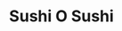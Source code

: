 ---
layout: place
title: Sushi O Sushi
permalink: /colorado/colorado-springs/sushi-o-sushi.html
stateAbbr: CO
stateName: Colorado
cityName: Colorado Springs
seo:
  type: restaurant
  links: https://www.sushiosushico.com/
place_id: ChIJQXMlYGtDE4cRJkeb_9TD2sk
photos:
  - name: >-
      places/ChIJQXMlYGtDE4cRJkeb_9TD2sk/photos/AeeoHcJysiKLVawWvsaUR5NGhkd8U0kTQ0ovS1KUMLDLPex3VRbz71Hanc86wLhquyVfijFbaSjK5ZB8eB0UpshBlNdOnHJY0Ic2hsUSeOEZT7Q1VDLtWoJo-ESTgyHngJ36bvfKbknlyqJKM5zYcZ4M-aqjBTFR_TSoHP29bVmx-ij3Y6kXkmrqaatkw7Q2U48YGrrg-ELLQV7a4PpJmY3cZjXOZMKLJxkrbYt7b2cdlv76-tMJJl5O15bcD1ILVyxhhhl26Sapz8555A34zmYPyJyMcsu3xCx9BIJcv2v-HiD7Pg
    widthPx: 3321
    heightPx: 1504
    authorAttributions:
      - displayName: Sushi O Sushi
        uri: https://maps.google.com/maps/contrib/110714841410593391503
        photoUri: >-
          https://lh3.googleusercontent.com/a/ACg8ocLR2_7ilMHO8YBYiuPuOH4NO7ppg9SwkumC_XoO810YxH4ZUQ=s100-p-k-no-mo
    flagContentUri: >-
      https://www.google.com/local/imagery/report/?cb_client=maps_api_places.places_api&image_key=!1e10!2sAF1QipMXnuhcBjsbvM5FORey9eKTmMaNEE3wEjPXF69S&hl=en-US
    googleMapsUri: >-
      https://www.google.com/maps/place//data=!3m4!1e2!3m2!1sAF1QipMXnuhcBjsbvM5FORey9eKTmMaNEE3wEjPXF69S!2e10!4m2!3m1!1s0x8713436b60257341:0xc9dac3d4ff9b4726
  - name: >-
      places/ChIJQXMlYGtDE4cRJkeb_9TD2sk/photos/AeeoHcK26rwxfFqurGGSx8yD_xSxY3GsWWOab6Sb1Tck6OCc3pKGdJUR0c47WGbxdK36UNicnI68J13zwH78eMm1M_Dkd0Os-khRC7WHUNtkTkP_QmlADOOihyHBRYo-K3WP7WjlsNJuqjDUF40h2Rkr_cg7NS5P560AKqKV-6WVOwv6OWriob7Kz8jVyMU2vrFYHKQt9ewMskgXac7e56RGBy1tgl2oOguy7buI8_hn0fcg7I5WAKXfiNX3eodnLHG2eYftbKBBlM6WQTE6kBixbZhqQKx771_VotMw7jCF51RxvpvFYM5rs3J7R7eg8WaV15PnbtgEcsvqmx92Q-doFXU5_wYuibUW7KSTMwheIB-v0b5leOwsTTLHQK_eP7JhsBaDD9zwfisx--95bG-xgY_Z_dCFsGiQ5QVquIULPMMSXp8
    widthPx: 4032
    heightPx: 3024
    authorAttributions:
      - displayName: 차상권
        uri: https://maps.google.com/maps/contrib/118278335580075059379
        photoUri: >-
          https://lh3.googleusercontent.com/a/ACg8ocLB92YaCsW6IOp_ocoaa3TxwrkiSBQmk9abgR7G_uerEDA_6Q=s100-p-k-no-mo
    flagContentUri: >-
      https://www.google.com/local/imagery/report/?cb_client=maps_api_places.places_api&image_key=!1e10!2sCIHM0ogKEICAgICkxuT09wE&hl=en-US
    googleMapsUri: >-
      https://www.google.com/maps/place//data=!3m4!1e2!3m2!1sCIHM0ogKEICAgICkxuT09wE!2e10!4m2!3m1!1s0x8713436b60257341:0xc9dac3d4ff9b4726
  - name: >-
      places/ChIJQXMlYGtDE4cRJkeb_9TD2sk/photos/AeeoHcKOk_JV_stWeiXHpDIAcwZjuYUdC1LMUjxRM6vSSJDY2t__D8nXhM2tv0ruSDO8Mxp7Imi0zDUJbmB5PTw1rXXAQMZJGq6HYHjdLErdOJm_nEsWDJZ2_OlZL7pfYKrfC6C5vNPcGdXEiTGiOO8ONZqk5dtQFaKCP-seLwm2SgtHoiml-hifTKiGSPX7eFoFc90HvY6NjmxpKBM6ORtjnbT1iKKv8uGRF3Z3LZa3Jo7JqkLA6JHQokSRM5gVmIVitf59LvFWyVO9F2PW0lDTYffpqmGCwDgqm1TArus2R5f-giv48MkEJoJjqHyhvW3V50aX_sHr03AbPYWapHGJvskvEW0pU8VtyqXgfdy1JB69hOxLkC0ApmiP9fQGsu9XvpFhOg09vZ_k0iu1hKtsaqOnuM6yacjVqtPKleqqlNp3Rp3E
    widthPx: 4032
    heightPx: 3024
    authorAttributions:
      - displayName: Christian Castro
        uri: https://maps.google.com/maps/contrib/112209530646473681737
        photoUri: >-
          https://lh3.googleusercontent.com/a-/ALV-UjXy17PGp0gv22D9Sp2QrFg6Ic_x_ekjRyZ1qyMKcB07HS02ug=s100-p-k-no-mo
    flagContentUri: >-
      https://www.google.com/local/imagery/report/?cb_client=maps_api_places.places_api&image_key=!1e10!2sCIHM0ogKEICAgICTxeXjwwE&hl=en-US
    googleMapsUri: >-
      https://www.google.com/maps/place//data=!3m4!1e2!3m2!1sCIHM0ogKEICAgICTxeXjwwE!2e10!4m2!3m1!1s0x8713436b60257341:0xc9dac3d4ff9b4726
  - name: >-
      places/ChIJQXMlYGtDE4cRJkeb_9TD2sk/photos/AeeoHcI8YHPo_dAR7uudypUcqtbW7FiMJVZbkwjRcLsEKqojH2EIxt2DQD2AeXKaobIZyfhiMqgk0jcuwhfYtJQfVLtMpRBM2pp2OmwMpZNyf2gEsHldoj9Av0xxjY4fQbV-KfFxI21UqUT_Fy6W53ha3uN8hcw5jYEQMCIqvBtIjWOfn1Mv2tY4DQRwECZozzBMS-i3dBXYf4tXZ20-XZ9_Gn3TukNU8cnxEQSt_ha15pQ3-qR3pf01kQpGg0XID_9vfLgkwGaBbM4gul182P9Usdyoogn1OOQJWomt4TkzxswDf7U-ZYH66kuna-p6Mc-eE93fAZZwnP4XCsr9VAo4QSLX4CroSjbt-gZrkPGaUFqxUFVXs-pbXie3y5iVM3YP98dxxRdhtdk0MmmBC0LFc08D1XpetVcMAJIsEF8jIjw
    widthPx: 4000
    heightPx: 1848
    authorAttributions:
      - displayName: Nohun Park
        uri: https://maps.google.com/maps/contrib/105826764801033879505
        photoUri: >-
          https://lh3.googleusercontent.com/a/ACg8ocJxhdGl70keK0SCbGPJPbNX7rRNcoZ520gco0W1EtbHAuysnko=s100-p-k-no-mo
    flagContentUri: >-
      https://www.google.com/local/imagery/report/?cb_client=maps_api_places.places_api&image_key=!1e10!2sCIHM0ogKEICAgICnp_q2IQ&hl=en-US
    googleMapsUri: >-
      https://www.google.com/maps/place//data=!3m4!1e2!3m2!1sCIHM0ogKEICAgICnp_q2IQ!2e10!4m2!3m1!1s0x8713436b60257341:0xc9dac3d4ff9b4726
  - name: >-
      places/ChIJQXMlYGtDE4cRJkeb_9TD2sk/photos/AeeoHcLC-YFFYDvf9EfNt8mH23MLbKBWdUh-zo0hRRLnpyNoE-O5tfLz0Ix1cPTyZKsDEWc7BsjtCoO3OWL1r4IfkiHUHb79njt89n39q3bP-Ov8BqtXSkMEroqwg1srdJKMXqd0J221cOtOCn9o9bXakhP_EThGCD1f913cfm3MN8HtX3nCGmn8Lmf1M2KDv_TlO-CfL0QiPISnD-iS-TJxMvVMC4Jen61of3wXW5KtD0K7NTBEUIymrKX40DA6xVRiTLFQ2FpG5xZfRiK60ZVQPnI-1Hmwy7Tfv7XKd2Ped6ST5lK5PGeMLeKoY56qHJH6pdfH_Yzew8l_AULvpzbb4RwOPjxEujhhQIMYiL1ZA_GkbTt1S0tJl9U74TnJnAHaRS2TcPVzDkuenG-xqYHCJgV8QiI1PuvXUo_uDyQpkVw
    widthPx: 3000
    heightPx: 4000
    authorAttributions:
      - displayName: Idania Moreno
        uri: https://maps.google.com/maps/contrib/117000348277084777430
        photoUri: >-
          https://lh3.googleusercontent.com/a-/ALV-UjVaDYJf-bELkpPc0HptyLq5I3ax0oXC21i-DeXDeDxQnlYdte5IKQ=s100-p-k-no-mo
    flagContentUri: >-
      https://www.google.com/local/imagery/report/?cb_client=maps_api_places.places_api&image_key=!1e10!2sCIHM0ogKEICAgIDPkbTTKw&hl=en-US
    googleMapsUri: >-
      https://www.google.com/maps/place//data=!3m4!1e2!3m2!1sCIHM0ogKEICAgIDPkbTTKw!2e10!4m2!3m1!1s0x8713436b60257341:0xc9dac3d4ff9b4726
  - name: >-
      places/ChIJQXMlYGtDE4cRJkeb_9TD2sk/photos/AeeoHcIZuEKgjdMm_VW3X0iEIXiGjIkAqfU7nwbvwKLtI2UMxZtI_xe_CJGqZ58qo0FoFGFPDkog6egPThwxguqyLrU1DuinpvbNvCUQ6VPe3eifGzKZwm551bOKhkr0vwKiG9SQf0jVNc9CIWLj217BY_SikbhSG8IgNhZC_8zR9O_nbtsOLbVE3h5h5DHFeF7IyAFO0x7K2Bf1tvoTRxCU6LNS4xRTELWBjJN0BP6IOQLEwz-v3IPqRDi1rgVKC50ju2zmwrZGcMlvyVaayN6Ynccf6UYHekGG8cbhVhsDEK94WgfRt8OB3CHLPQNMIp6dAReTgY6ScZzBKXIBJJ9WpYETQ6Hlo-YV22-TOiacXVAw3-HVdtLxKfCuQD2OEvi8yNfwU-oEt3e6MBzDJh62jYYX-dJ1263bcqOewlfv6e5HsA
    widthPx: 2016
    heightPx: 1512
    authorAttributions:
      - displayName: Wayland Smith
        uri: https://maps.google.com/maps/contrib/104672269242359594534
        photoUri: >-
          https://lh3.googleusercontent.com/a-/ALV-UjXJAQsbw6huJrBlxdaV9xJzYyTFszCqyClGyhPbNi0WDKR9qMM=s100-p-k-no-mo
    flagContentUri: >-
      https://www.google.com/local/imagery/report/?cb_client=maps_api_places.places_api&image_key=!1e10!2sCIHM0ogKEICAgMDAm_DFPg&hl=en-US
    googleMapsUri: >-
      https://www.google.com/maps/place//data=!3m4!1e2!3m2!1sCIHM0ogKEICAgMDAm_DFPg!2e10!4m2!3m1!1s0x8713436b60257341:0xc9dac3d4ff9b4726
  - name: >-
      places/ChIJQXMlYGtDE4cRJkeb_9TD2sk/photos/AeeoHcIh3JmT2muv4Hipwz9xs-ORhUrZG_kqgGox-YIQtA0tuxoF98XgP6oc_l9grzxOGCxbWv0ZLJT6bwGT446KYYd7tYjEpt62dv_HhP99YDRAU4MsFKGzXKC0arx-XIFJcQjyV1KmzB76CXKURw6Z0jVGZdK-MdUZxLd9LAmQ5axxDOR6C-87D9BOLg5N87Gj72rReTjqdbPlye0p4PGQxBqrE9bWyK9sZpnRhudPjp19q2vW6qBUjr6HiymGlV9hmevfgF8Nn1YA-9OZtw2dVYlhOfI-AP5kmo91JKeqvdJkkKLWLs78sJ05whEDhiSCsRhU_taPfHT-1B9OXyHDMcB1MN9j-YzMAJqZ2nBZ8RVXA5BNzqoeoQVX5PSkm2swDan0fM6yhoDmJn7UNhz0vQlI1TZuvJ4X7ePUtX-dWaZ1ibP9
    widthPx: 4032
    heightPx: 3024
    authorAttributions:
      - displayName: Mirissa Tapia
        uri: https://maps.google.com/maps/contrib/102632261992977687672
        photoUri: >-
          https://lh3.googleusercontent.com/a-/ALV-UjW80DHBm9JJkAGLKtXvMea3MyQXDGZ7_G8sab9lcG_mKp2nUe1W=s100-p-k-no-mo
    flagContentUri: >-
      https://www.google.com/local/imagery/report/?cb_client=maps_api_places.places_api&image_key=!1e10!2sCIHM0ogKEICAgIDxi9ClnAE&hl=en-US
    googleMapsUri: >-
      https://www.google.com/maps/place//data=!3m4!1e2!3m2!1sCIHM0ogKEICAgIDxi9ClnAE!2e10!4m2!3m1!1s0x8713436b60257341:0xc9dac3d4ff9b4726
  - name: >-
      places/ChIJQXMlYGtDE4cRJkeb_9TD2sk/photos/AeeoHcK_hLiEx7hkS0GQdNDj2oBw0F8Iqj8jD4LM0mIseRqszs1X2JLzvPjMfl_aHmcOjLCa1htPIzxEcpqbXE2w4xzN5aPQi5M1SHPq-KBjEzMnphriW3g5CFVPZ2a3PJrZ_NIKEVBvmnRP0iQxKZS7BxedjTOJs2PD3Op1fqn5NehVa4J_XiyhMcfbqpPsKjEi3zqYDzCI-ie5T6TSJkDdPU52Vj9Z3VHOmjL9HHdy7pq1Fqt8F9N8F4bM16exJoQUKq_-YKGPXuCsqMT7j8Hok4DyldpNNUacff5wkwJZpYf3gPvZIL7QjG1YD3q7we1cbuM7T4yoK2IgxIWYXUthC_z_apHvK1P7YQnsqL6l_ces5Ob1EUbnmQNlXgfLo821lCxkTHQXZBMhzJA_tjIsSDQF7WUBSRw7ueHm6cuPCT7Kpi2r
    widthPx: 3024
    heightPx: 4032
    authorAttributions:
      - displayName: Travis Duty
        uri: https://maps.google.com/maps/contrib/111342361345209123671
        photoUri: >-
          https://lh3.googleusercontent.com/a-/ALV-UjVgx7B_i7YIMdXaEuinbNxwhJ3HYswdwASZIhRSj2s_C3bm333D=s100-p-k-no-mo
    flagContentUri: >-
      https://www.google.com/local/imagery/report/?cb_client=maps_api_places.places_api&image_key=!1e10!2sCIHM0ogKEICAgICFu4yzyQE&hl=en-US
    googleMapsUri: >-
      https://www.google.com/maps/place//data=!3m4!1e2!3m2!1sCIHM0ogKEICAgICFu4yzyQE!2e10!4m2!3m1!1s0x8713436b60257341:0xc9dac3d4ff9b4726
  - name: >-
      places/ChIJQXMlYGtDE4cRJkeb_9TD2sk/photos/AeeoHcIlmden98ZKwdQcuphLwSTE-gLNcBA7uNa3fJan00VcVVqSIhyMVqR1VHN-bvWUO38OMwNapyNeBuqb-pBPTCpchSB_kEelbafJmUI7AKNMClQgDpPPjavVsIwmV8T4SSgg1Ga4LPaDmxY4uNEiwvyHTiHIZrAtV3_9CTadnyRPhhpGkniZSCY_72L2EpwbRN0ykuC9JGOSCyS41Z-jC3Pyg1RPFOBQzZ-mPVtewUlaCWfmHGLNa1kncuKgb9SJyl9peNoCnTqouqISeN852DMEaYX2iHnJasigKEotupFPK7PtSuGnqskqW7uXh_paCxFfJ0Yd96zwLZErFFTXEx74FJvklUdugIUTmi603MnA3OQyf1qdsFnq9L3IIMp1wCHaIho8cTJ9ba6RgLFV45EAfdMCriB_L3hAcihAnB6yIg
    widthPx: 4032
    heightPx: 3024
    authorAttributions:
      - displayName: jennifer kruse
        uri: https://maps.google.com/maps/contrib/114135360065512197610
        photoUri: >-
          https://lh3.googleusercontent.com/a-/ALV-UjXds3iUAd3XpVm1-ktbalp07fnKEP3BfUIXvpXFOkCHT9BpTIkl=s100-p-k-no-mo
    flagContentUri: >-
      https://www.google.com/local/imagery/report/?cb_client=maps_api_places.places_api&image_key=!1e10!2sCIHM0ogKEICAgIDU56CxQA&hl=en-US
    googleMapsUri: >-
      https://www.google.com/maps/place//data=!3m4!1e2!3m2!1sCIHM0ogKEICAgIDU56CxQA!2e10!4m2!3m1!1s0x8713436b60257341:0xc9dac3d4ff9b4726
  - name: >-
      places/ChIJQXMlYGtDE4cRJkeb_9TD2sk/photos/AeeoHcKWbVSlL2ToyHABwpY1Yds27csiL_tr1b8AJcFD9MjnmhSO6S0wyX8IOAslx8_ZX1YjOh2s5IkAJy8Lgv1nWD5-SDHEclybwsdAUfWEvmuNAhjUZc_aIs2u_2XxSEZnNbDAXFlMYejaGeeotC1696KHT2Ld8HUFk5gX_DKaYHJChkjX3itMSg0Tmr4z6e2IcRom6XruBu5WdbPDV1AwJvC2_43HnvXo0qmDTbeaQJOcgoXFwOEbi74r6cYXJr94gQEZrjD1D1z3W-zs5Lkf8k_5sINv7JcODO7vF3D34xopqhuS3gsFF-M9WWT7AZhZbyOz4lcxPkuCv4r3Uhr7kqCT5m0d_27CoJD4nxEw8WrLq6ArdmGdjvDfvXy2xMS14H3O1f2IApl3SUfcCTui82NuW1pWfsWMNtF5gKiMzqk
    widthPx: 1204
    heightPx: 1238
    authorAttributions:
      - displayName: Angela Howard
        uri: https://maps.google.com/maps/contrib/117582430038655186588
        photoUri: >-
          https://lh3.googleusercontent.com/a-/ALV-UjXMRz0KEaqUiKpKB_n1dveslnqVGjRREWJSY_GUFNCObcdTwwy_=s100-p-k-no-mo
    flagContentUri: >-
      https://www.google.com/local/imagery/report/?cb_client=maps_api_places.places_api&image_key=!1e10!2sCIHM0ogKEICAgIDtx42qFw&hl=en-US
    googleMapsUri: >-
      https://www.google.com/maps/place//data=!3m4!1e2!3m2!1sCIHM0ogKEICAgIDtx42qFw!2e10!4m2!3m1!1s0x8713436b60257341:0xc9dac3d4ff9b4726
address: 3643 Star Ranch Rd, Colorado Springs, CO 80906, USA
street: 3643 Star Ranch Rd
city: Colorado Springs
state: CO
zip: '80906'
country: USA
neighborhood: null
latitude: '38.775146'
longitude: '-104.815886'
accessibility_options:
  wheelchairAccessibleParking: true
  wheelchairAccessibleEntrance: true
  wheelchairAccessibleRestroom: true
  wheelchairAccessibleSeating: true
business_status: OPERATIONAL
name: Sushi O Sushi
google_maps_links:
  directionsUri: >-
    https://www.google.com/maps/dir//''/data=!4m7!4m6!1m1!4e2!1m2!1m1!1s0x8713436b60257341:0xc9dac3d4ff9b4726!3e0
  placeUri: https://maps.google.com/?cid=14545153266135287590
  writeAReviewUri: >-
    https://www.google.com/maps/place//data=!4m3!3m2!1s0x8713436b60257341:0xc9dac3d4ff9b4726!12e1
  reviewsUri: >-
    https://www.google.com/maps/place//data=!4m4!3m3!1s0x8713436b60257341:0xc9dac3d4ff9b4726!9m1!1b1
  photosUri: >-
    https://www.google.com/maps/place//data=!4m3!3m2!1s0x8713436b60257341:0xc9dac3d4ff9b4726!10e5
primary_type: Japanese Restaurant
opening_hours:
  openNow: true
  periods:
    - open:
        day: 0
        hour: 12
        minute: 0
      close:
        day: 0
        hour: 21
        minute: 0
    - open:
        day: 1
        hour: 11
        minute: 0
      close:
        day: 1
        hour: 21
        minute: 0
    - open:
        day: 2
        hour: 11
        minute: 0
      close:
        day: 2
        hour: 21
        minute: 0
    - open:
        day: 3
        hour: 11
        minute: 0
      close:
        day: 3
        hour: 21
        minute: 0
    - open:
        day: 4
        hour: 11
        minute: 0
      close:
        day: 4
        hour: 21
        minute: 0
    - open:
        day: 5
        hour: 11
        minute: 0
      close:
        day: 5
        hour: 22
        minute: 0
    - open:
        day: 6
        hour: 12
        minute: 0
      close:
        day: 6
        hour: 22
        minute: 0
  weekdayDescriptions:
    - 'Monday: 11:00 AM – 9:00 PM'
    - 'Tuesday: 11:00 AM – 9:00 PM'
    - 'Wednesday: 11:00 AM – 9:00 PM'
    - 'Thursday: 11:00 AM – 9:00 PM'
    - 'Friday: 11:00 AM – 10:00 PM'
    - 'Saturday: 12:00 – 10:00 PM'
    - 'Sunday: 12:00 – 9:00 PM'
  nextCloseTime: '2025-05-04T04:00:00Z'
secondary_opening_hours:
  regular:
    weekdayDescriptions: null
    type: null
  current:
    weekdayDescriptions: null
    type: null
phone: (719) 576-9830
price_level: PRICE_LEVEL_MODERATE
price_range: $20 &ndash; $30
rating: '4.5'
rating_count: 926
website: https://www.sushiosushico.com/
description: >-
  Explore Sushi O Sushi in Colorado Springs, CO$$$Sushi O Sushi in Colorado
  Springs, CO, stands out as a welcoming Japanese eatery offering a relaxed vibe
  for those seeking fresh sushi and other authentic dishes. This spot combines
  casual comfort with a selection of flavorful rolls and entrees, making it an
  ideal choice for anyone exploring top-rated sushi restaurants in the area.
  With accessibility features like wheelchair-friendly parking and entrances, it
  ensures everyone can enjoy a comfortable dining experience. The moderate
  pricing adds to its appeal for locals and visitors alike, providing great
  value without compromising on quality. Whether you're looking for sushi places
  near you or simply craving Japanese flavors, this location delivers a
  satisfying meal in a laid-back setting.
generative_summary: >-
  Explore Sushi O Sushi in Colorado Springs, CO$$$Sushi O Sushi in Colorado
  Springs, CO, stands out as a welcoming Japanese eatery offering a relaxed vibe
  for those seeking fresh sushi and other authentic dishes. This spot combines
  casual comfort with a selection of flavorful rolls and entrees, making it an
  ideal choice for anyone exploring top-rated sushi restaurants in the area.
  With accessibility features like wheelchair-friendly parking and entrances, it
  ensures everyone can enjoy a comfortable dining experience. The moderate
  pricing adds to its appeal for locals and visitors alike, providing great
  value without compromising on quality. Whether you're looking for sushi places
  near you or simply craving Japanese flavors, this location delivers a
  satisfying meal in a laid-back setting.
generative_disclosure: Summarized by AI using the Grok-3-Mini model.
reviews: null
review_summary: >-
  Insights from Diners at Sushi O Sushi$$$Folks often praise the standout sushi
  selections at this Japanese spot, highlighting tasty options like creative
  rolls that bring bold flavors to the table. Many appreciate the solid value
  for money, with meals offering decent portions at reasonable prices that make
  it a go-to for casual outings. The friendly team and smooth service stand out
  as key positives, creating a welcoming atmosphere that enhances the overall
  visit. While opinions vary, the general consensus leans toward it being a
  reliable choice for quality Japanese cuisine. If you're on the hunt for great
  sushi near you, this place consistently earns nods for its flavorful dishes
  and attentive staff, making it worth a try for a satisfying meal.
review_disclosure: Summarized by AI using the Grok-3-Mini model.
parking_options: null
payment_options: null
allow_dogs: null
curbside_pickup: null
delivery: null
dine_in: null
good_for_children: null
good_for_groups: null
good_for_sports: null
live_music: null
menu_for_children: null
outdoor_seating: null
reservable: null
restroom: null
serves_beer: null
serves_breakfast: null
serves_brunch: null
serves_cocktails: null
serves_coffee: null
serves_dinner: null
serves_dessert: null
serves_lunch: null
serves_vegetarian_food: null
serves_wine: null
takeout: null
update_category: enterprise
places_description: null

---